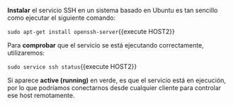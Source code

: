 **Instalar** el servicio SSH en un sistema basado en Ubuntu es tan sencillo como ejecutar el siguiente comando:

`sudo apt-get install openssh-server`{{execute HOST2}}

Para **comprobar** que el servicio se está ejecutando correctamente, utilizaremos:

`sudo service ssh status`{{execute HOST2}}

Si aparece **active (running)** en verde, es que el servicio está en ejecución, por lo que podríamos conectarnos desde cualquier cliente para controlar ese host remotamente.